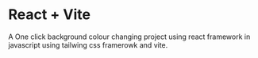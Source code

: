 # React + Vite
A One click background colour changing project using react framework in javascript using tailwing css framerowk and vite.

